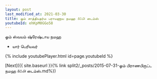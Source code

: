 ```yaml
---
layout: post
last_modified_at: 2021-03-30
title: ஓம் சாத்தியதர்ம பராயணாய நமஹ ௧௦௮ டைம்ஸ்
youtubeId: ehKpM0GGo58
---
```

 
 
 ஓம் ஸ்வயம் ஷ்ரேஷ்டாய நமஹ  
 
 -  யார் பெரியவர் 
 
  
 
  
 
 
 
 
 
 


{% include youtubePlayer.html id=page.youtubeId %}
 
[Next]({{ site.baseurl }}{% link  split2/_posts/2015-07-31-ஓம் பிராணபிருட்ட நமஹ ௧௦௮ டைம்ஸ்.md%})
 
